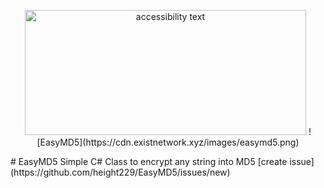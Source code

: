 <p align="center">
<img src="https://cdn.existnetwork.xyz/images/easymd5.png" width="450" height="200" alt="accessibility text">
![EasyMD5](https://cdn.existnetwork.xyz/images/easymd5.png)
  </p>
# EasyMD5
Simple C# Class to encrypt any string into MD5
[create issue](https://github.com/height229/EasyMD5/issues/new)
